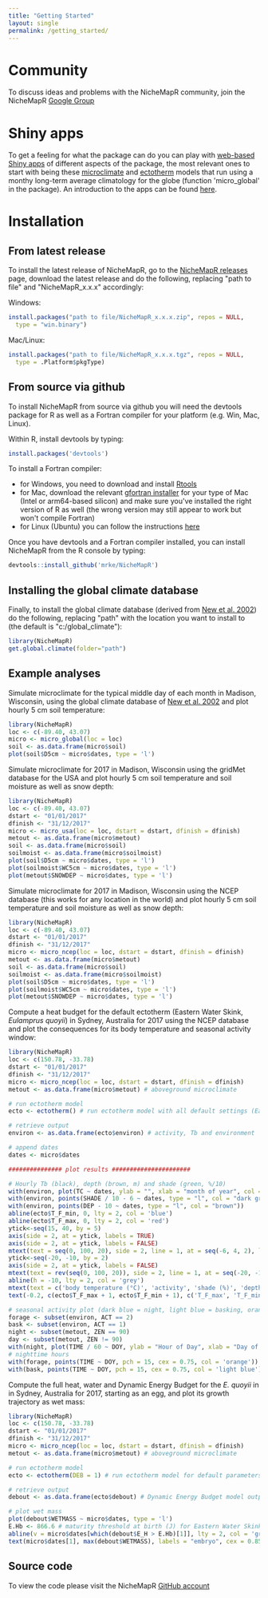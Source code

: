 ```yaml
---
title: "Getting Started"
layout: single
permalink: /getting_started/
---
```


<h1> Community </h1>

To discuss ideas and problems with the NicheMapR community, join the NicheMapR <a href="https://groups.google.com/forum/#!forum/nichemapr">Google Group</a>

<h1> Shiny apps </h1>

To get a feeling for what the package can do you can play with <a href="http://bioforecasts.science.unimelb.edu.au/">web-based Shiny apps</a> of different aspects of the package, the most relevant ones to start with being these <a href="http://bioforecasts.science.unimelb.edu.au/soil/">microclimate</a> and <a href="http://bioforecasts.science.unimelb.edu.au/ectotherm/">ectotherm</a> models that run using a monthy long-term average climatology for the globe (function 'micro_global' in the package). An introduction to the apps can be found <a href="https://youtube.com/playlist?list=PLnrc5NwgLa223Uads4ZQdKQlk7s3FZm69">here</a>.

<h1> Installation </h1>

<h2> From latest release </h2>

To install the latest release of NicheMapR, go to the <a href="https://github.com/mrke/NicheMapR/releases">NicheMapR releases</a> page, download the latest release and do the following, replacing "path to file" and "NicheMapR_x.x.x" accordingly:

Windows:

~~~ R
install.packages("path to file/NicheMapR_x.x.x.zip", repos = NULL, 
  type = "win.binary")
~~~

Mac/Linux:

~~~ R
install.packages("path to file/NicheMapR_x.x.x.tgz", repos = NULL, 
  type = .Platform$pkgType)
~~~


<h2> From source via github </h2>

To install NicheMapR from source via github you will need the devtools package for R as well as a Fortran compiler for your platform (e.g. Win, Mac, Linux). 

Within R, install devtools by typing:

~~~ R
install.packages('devtools')
~~~

To install a Fortran compiler: 
* for Windows, you need to download and install <a href="https://cran.r-project.org/bin/windows/Rtools/">Rtools</a>
* for Mac, download the relevant <a href="https://mac.r-project.org/tools/">gfortran installer</a> for your type of Mac (Intel or arm64-based silicon) and make sure you've installed the right version of R as well (the wrong version may still appear to work but won't compile Fortran)
* for Linux (Ubuntu) you can follow the instructions <a href="https://www.scivision.dev/install-latest-gfortran-on-ubuntu/">here</a>

Once you have devtools and a Fortran compiler installed, you can install NicheMapR from the R console by typing:

~~~ R
devtools::install_github('mrke/NicheMapR')
~~~

<h2> Installing the global climate database </h2>

Finally, to install the global climate database (derived from <a href="https://www.int-res.com/abstracts/cr/v21/n1/p1-25/">New et al. 2002</a>) do the following, replacing "path" with the location you want to install to (the default is "c:/global_climate"):

~~~ R
library(NicheMapR)
get.global.climate(folder="path")
~~~

<h2> Example analyses </h2>

Simulate microclimate for the typical middle day of each month in Madison, Wisconsin, using the global climate database of <a href="https://www.int-res.com/abstracts/cr/v21/n1/p1-25/">New et al. 2002</a> and plot hourly 5 cm soil temperature:

~~~ R
library(NicheMapR)
loc <- c(-89.40, 43.07)
micro <- micro_global(loc = loc)
soil <- as.data.frame(micro$soil)
plot(soil$D5cm ~ micro$dates, type = 'l')
~~~

Simulate microclimate for 2017 in Madison, Wisconsin using the gridMet database for the USA and plot hourly 5 cm soil temperature and soil moisture as well as snow depth:

~~~ R
library(NicheMapR)
loc <- c(-89.40, 43.07)
dstart <- "01/01/2017"
dfinish <- "31/12/2017"
micro <- micro_usa(loc = loc, dstart = dstart, dfinish = dfinish)
metout <- as.data.frame(micro$metout)
soil <- as.data.frame(micro$soil)
soilmoist <- as.data.frame(micro$soilmoist)
plot(soil$D5cm ~ micro$dates, type = 'l')
plot(soilmoist$WC5cm ~ micro$dates, type = 'l')
plot(metout$SNOWDEP ~ micro$dates, type = 'l')
~~~

Simulate microclimate for 2017 in Madison, Wisconsin using the NCEP database (this works for any location in the world) and plot hourly 5 cm soil temperature and soil moisture as well as snow depth:

~~~ R
library(NicheMapR)
loc <- c(-89.40, 43.07)
dstart <- "01/01/2017"
dfinish <- "31/12/2017"
micro <- micro_ncep(loc = loc, dstart = dstart, dfinish = dfinish)
metout <- as.data.frame(micro$metout)
soil <- as.data.frame(micro$soil)
soilmoist <- as.data.frame(micro$soilmoist)
plot(soil$D5cm ~ micro$dates, type = 'l')
plot(soilmoist$WC5cm ~ micro$dates, type = 'l')
plot(metout$SNOWDEP ~ micro$dates, type = 'l')
~~~

Compute a heat budget for the default ectotherm (Eastern Water Skink, _Eulamprus quoyii_) in Sydney, Australia for 2017 using the NCEP database and plot the consequences for its body temperature and seasonal activity window:

~~~ R
library(NicheMapR)
loc <- c(150.78, -33.78)
dstart <- "01/01/2017"
dfinish <- "31/12/2017"
micro <- micro_ncep(loc = loc, dstart = dstart, dfinish = dfinish)
metout <- as.data.frame(micro$metout) # aboveground microclimate

# run ectotherm model
ecto <- ectotherm() # run ectotherm model with all default settings (Eastern Water Skink)

# retrieve output
environ <- as.data.frame(ecto$environ) # activity, Tb and environment

# append dates
dates <- micro$dates

############### plot results ######################

# Hourly Tb (black), depth (brown, m) and shade (green, %/10)
with(environ, plot(TC ~ dates, ylab = "", xlab = "month of year", col = 'black', ylim = c(-20, 40), type = "l", yaxt = 'n'))
with(environ, points(SHADE / 10 - 6 ~ dates, type = "l", col = "dark green"))
with(environ, points(DEP - 10 ~ dates, type = "l", col = "brown"))
abline(ecto$T_F_min, 0, lty = 2, col = 'blue')
abline(ecto$T_F_max, 0, lty = 2, col = 'red')
ytick<-seq(15, 40, by = 5)
axis(side = 2, at = ytick, labels = TRUE)
axis(side = 2, at = ytick, labels = FALSE)
mtext(text = seq(0, 100, 20), side = 2, line = 1, at = seq(-6, 4, 2), las = 2)
ytick<-seq(-20, -10, by = 2)
axis(side = 2, at = ytick, labels = FALSE)
mtext(text = rev(seq(0, 100, 20)), side = 2, line = 1, at = seq(-20, -10, 2), las = 2)
abline(h = -10, lty = 2, col = 'grey')
mtext(text = c('body temperature (°C)', 'activity', 'shade (%)', 'depth (cm)'), side = 2, line = 2.5, at = c(30, 9, 0, -15))
text(-0.2, c(ecto$T_F_max + 1, ecto$T_F_min + 1), c('T_F_max', 'T_F_min'), col = c('red', 'blue'), cex = 0.75)

# seasonal activity plot (dark blue = night, light blue = basking, orange = foraging)
forage <- subset(environ, ACT == 2)
bask <- subset(environ, ACT == 1)
night <- subset(metout, ZEN == 90)
day <- subset(metout, ZEN != 90)
with(night, plot(TIME / 60 ~ DOY, ylab = "Hour of Day", xlab = "Day of Year", pch = 15, cex = 0.75, col = 'dark blue'))
# nighttime hours
with(forage, points(TIME ~ DOY, pch = 15, cex = 0.75, col = 'orange')) # foraging Tbs
with(bask, points(TIME ~ DOY, pch = 15, cex = 0.75, col = 'light blue')) # basking Tbs
~~~

Compute the full heat, water and Dynamic Energy Budget for the _E. quoyii_ in in Sydney, Australia for 2017, starting as an egg, and plot its growth trajectory as wet mass:

~~~ R
library(NicheMapR)
loc <- c(150.78, -33.78)
dstart <- "01/01/2017"
dfinish <- "31/12/2017"
micro <- micro_ncep(loc = loc, dstart = dstart, dfinish = dfinish)
metout <- as.data.frame(micro$metout) # aboveground microclimate

# run ectotherm model
ecto <- ectotherm(DEB = 1) # run ectotherm model for default parameters (Eastern Water Skink) with DEB model turned on

# retrieve output
debout <- as.data.frame(ecto$debout) # Dynamic Energy Budget model output table

# plot wet mass
plot(debout$WETMASS ~ micro$dates, type = 'l')
E.Hb <- 866.6 # maturity threshold at birth (J) for Eastern Water Skink, needed for next line
abline(v = micro$dates[which(debout$E_H > E.Hb)[1]], lty = 2, col = 'grey') # show when it was born
text(micro$dates[1], max(debout$WETMASS), labels = "embryo", cex = 0.85) # note embryo stage
~~~

<h2> Source code </h2>

To view the code please visit the NicheMapR <a href="http://www.github.com/mrke/NicheMapR">GitHub account</a>

